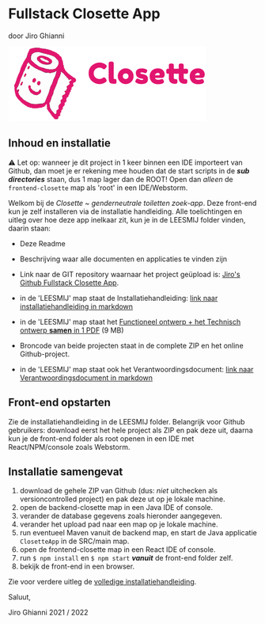 # Fullstack Closette App

door Jiro Ghianni

![Closette logo](./src/assets/img/logo-toilet-nav.png)

## Inhoud en installatie

⚠️ Let op: wanneer je dit project in 1 keer binnen een IDE importeert van Github, dan moet je er rekening mee houden dat de start scripts in de ***sub directories*** staan, dus 1 map lager dan de ROOT! Open dan _alleen_ de `frontend-closette` map als 'root' in een IDE/Webstorm.

Welkom bij de _Closette ~ genderneutrale toiletten zoek-app_. Deze front-end kun je zelf installeren via de installatie handleiding. Alle toelichtingen en uitleg over hoe deze app inelkaar zit, kun je in de LEESMIJ folder vinden, daarin staan:

* Deze Readme
* Beschrijving waar alle documenten en applicaties te vinden zijn
* Link naar de GIT repository waarnaar het project geüpload
is: [Jiro's Github Fullstack Closette App](https://github.com/JirosWorld/fullstack-closette-app).

* in de 'LEESMIJ' map staat de Installatiehandleiding:  [link naar installatiehandleiding in markdown](../LEESMIJ/installatiehandleiding.md)

* in de 'LEESMIJ' map staat het [Functioneel ontwerp + het Technisch ontwerp **samen** in 1 PDF](../LEESMIJ/eindopdracht-FSD-app-jiro.pdf) (9 MB)

* Broncode van beide projecten staat in de complete ZIP en het online Github-project.

* in de 'LEESMIJ' map staat ook het Verantwoordingsdocument: [link naar Verantwoordingsdocument in markdown](../LEESMIJ/verantwoordingsdocument.md)

## Front-end opstarten

Zie de installatiehandleiding in de LEESMIJ folder. Belangrijk voor Github gebruikers: download eerst het hele project als ZIP en pak deze uit, daarna kun je de front-end folder als root openen in een IDE met React/NPM/console zoals Webstorm.

## Installatie samengevat

1. download de gehele ZIP van Github (dus: _niet_ uitchecken als versioncontrolled project) en pak deze ut op je lokale machine.
2. open de backend-closette map in een Java IDE of console.
3. verander de database gegevens zoals hieronder aangegeven.
4. verander het upload pad naar een map op je lokale machine.
5. run eventueel Maven vanuit de backend map, en start de Java applicatie `ClosetteApp` in de SRC/main map.
5. open de frontend-closette map in een React IDE of console.
6. run `$ npm install` en `$ npm start` **_vanuit_** de front-end folder zelf.
7. bekijk de front-end in een browser.

Zie voor verdere uitleg de [volledige installatiehandleiding](../LEESMIJ/installatiehandleiding.md).

Saluut,

Jiro Ghianni
2021 / 2022